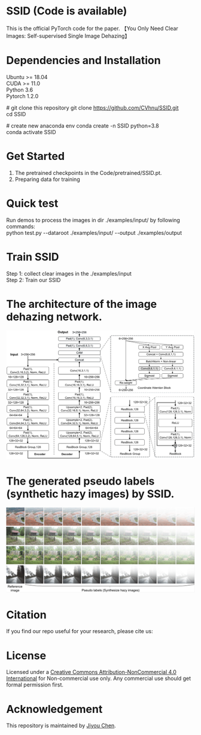 # SSID (Code is available)
This is the official PyTorch code for the paper.  【You Only Need Clear Images: Self-supervised Single Image Dehazing】

# Dependencies and Installation
Ubuntu >= 18.04  
CUDA >= 11.0  
Python 3.6  
Pytorch 1.2.0  

\# git clone this repository
git clone https://github.com/CVhnu/SSID.git  
cd SSID

\# create new anaconda env
conda create -n SSID python=3.8  
conda activate SSID  

# Get Started
1. The pretrained checkpoints in the Code/pretrained/SSID.pt.
2. Preparing data for training

# Quick test
Run demos to process the images in dir ./examples/input/ by following commands:  
python test.py  --dataroot  ./examples/input/ --output ./examples/output

# Train SSID
Step 1: collect clear images in the ./examples/input  
Step 2: Train our SSID

# The architecture of the image dehazing network.
<img src=https://github.com/CVhnu/SSID/blob/main/images/image_dehazing_network_paras.png >

# The generated pseudo labels (synthetic hazy images) by SSID.
 <img src=https://github.com/CVhnu/SSID/blob/main/images/pseudo%20labels.png >
 
<!-- * Comparison with the SOTA unsupervised image dehazing methods.
 <img src=https://github.com/CVhnu/SSID/blob/main/images/dehazed%20results.png > -->
 
# Citation
If you find our repo useful for your research, please cite us:

# License
Licensed under a [Creative Commons Attribution-NonCommercial 4.0 International](https://creativecommons.org/licenses/by-nc/4.0/) for Non-commercial use only. Any commercial use should get formal permission first.

# Acknowledgement

This repository is maintained by [Jiyou Chen](https://scholar.google.com.hk/citations?user=BjgoH4cAAAAJ&hl=zh-CN&oi=ao).
